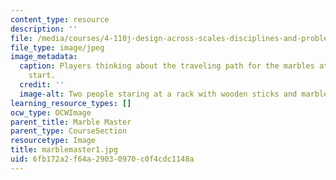 ```yaml
---
content_type: resource
description: ''
file: /media/courses/4-110j-design-across-scales-disciplines-and-problem-contexts-spring-2013/6fb172a2f64a29030970c0f4cdc1148a_marblemaster1.jpg
file_type: image/jpeg
image_metadata:
  caption: Players thinking about the traveling path for the marbles at the game's
    start.
  credit: ''
  image-alt: Two people staring at a rack with wooden sticks and marbles on top.
learning_resource_types: []
ocw_type: OCWImage
parent_title: Marble Master
parent_type: CourseSection
resourcetype: Image
title: marblemaster1.jpg
uid: 6fb172a2-f64a-2903-0970-c0f4cdc1148a
---
```

